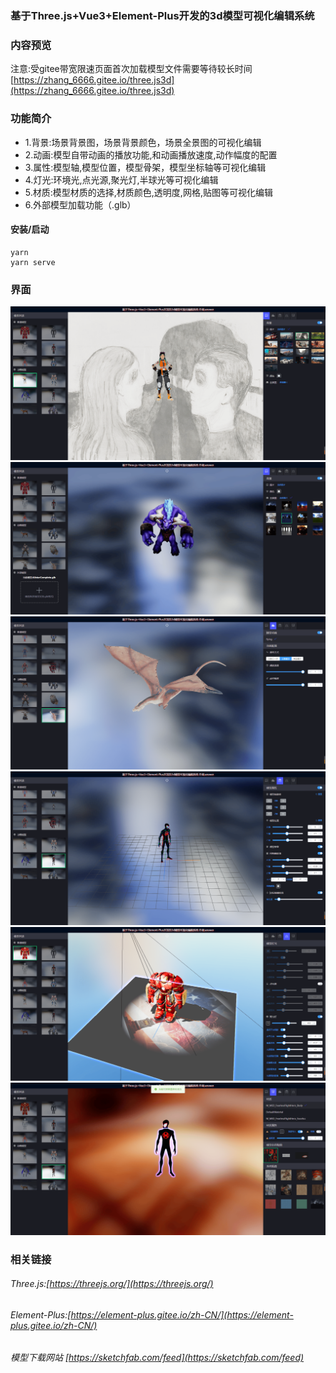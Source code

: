 

###  基于Three.js+Vue3+Element-Plus开发的3d模型可视化编辑系统
### 内容预览
注意:受gitee带宽限速页面首次加载模型文件需要等待较长时间 
[https://zhang_6666.gitee.io/three.js3d](https://zhang_6666.gitee.io/three.js3d)
###	功能简介
- 1.背景:场景背景图，场景背景颜色，场景全景图的可视化编辑
- 2.动画:模型自带动画的播放功能,和动画播放速度,动作幅度的配置
- 3.属性:模型轴,模型位置，模型骨架，模型坐标轴等可视化编辑
- 4.灯光:环境光,点光源,聚光灯,半球光等可视化编辑
- 5.材质:模型材质的选择,材质颜色,透明度,网格,贴图等可视化编辑
- 6.外部模型加载功能（.glb）

#### 安装/启动
```
yarn
yarn serve
```
### 界面
![输入图片说明](public/image/1.png)
![输入图片说明](public/image/2.png)
![输入图片说明](public/image/3.png)
![输入图片说明](public/image/4.png)
![输入图片说明](public/image/5.png)
![输入图片说明](public/image/6.png)

### 相关链接

###### Three.js:[https://threejs.org/](https://threejs.org/)
###### Element-Plus:[https://element-plus.gitee.io/zh-CN/](https://element-plus.gitee.io/zh-CN/)
###### 模型下载网站 [https://sketchfab.com/feed](https://sketchfab.com/feed)

